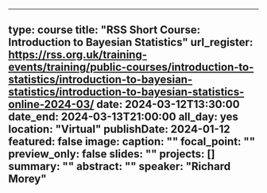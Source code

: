 
---
type: course
title: "RSS Short Course: Introduction to Bayesian Statistics"
url_register: https://rss.org.uk/training-events/training/public-courses/introduction-to-statistics/introduction-to-bayesian-statistics/introduction-to-bayesian-statistics-online-2024-03/
date: 2024-03-12T13:30:00
date_end: 2024-03-13T21:00:00
all_day: yes
location: "Virtual"
publishDate: 2024-01-12
featured: false
image:
  caption: ""
  focal_point: ""
  preview_only: false
slides: ""
projects: []
summary: ""
abstract: ""
speaker: "Richard Morey"
---

<!--more-->
